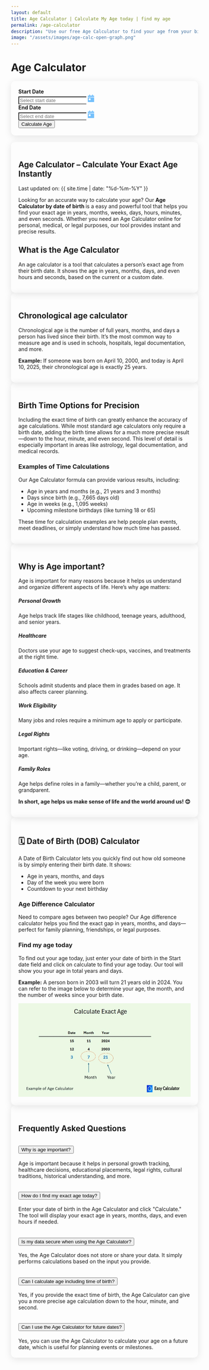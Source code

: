 ```yaml
---
layout: default
title: Age Calculator | Calculate My Age today | find my age
permalink: /age-calculator
description: "Use our free Age Calculator to find your age from your birth date or see the age difference in days. It's quick and easy to find your age today!"
image: "/assets/images/age-calc-open-graph.png"
---
```

<link rel="stylesheet" href="https://cdn.jsdelivr.net/npm/flatpickr/dist/flatpickr.min.css">
 <style>
    #results { display: none; transition: all 0.4s ease-in-out; }
    #results.show { display: block; opacity: 1; transform: translateY(0); }
    #results h3 { font-weight: bold; margin-bottom: 15px; }
    #results .list-group-item { font-size: 1rem; background: #fff; border: none; margin-bottom: 8px; padding: 15px 20px; box-shadow: 0 2px 10px rgba(0, 0, 0, 0.1); border-radius: 12px; }
    .card { padding: 20px; box-shadow: 0 4px 20px rgba(0, 0, 0, 0.1); border-radius: 12px; }
    .input-group .form-control { border-right: none; }
    .input-group .input-group-text { background: #fff; border-left: none; }
  </style>
<div class="container mt-5">
<div class="container mt-5">
    <h1 class="text-center mb-4">Age Calculator</h1>
    <div class="card">
      <form id="ageForm">
        <div class="row mb-4 gap-4">
          <div class="col-md-5 mx-auto">
            <label for="startDate" class="form-label"><strong>Start Date</strong></label>
            <div class="input-group">
              <input type="text" id="startDate" class="form-control flatpickr" placeholder="Select start date" required>
              <span class="input-group-text bg-light"><svg xmlns="http://www.w3.org/2000/svg" height="20" width="17.5" viewBox="0 0 448 512"><path fill="#74C0FC" d="M128 0c17.7 0 32 14.3 32 32l0 32 128 0 0-32c0-17.7 14.3-32 32-32s32 14.3 32 32l0 32 48 0c26.5 0 48 21.5 48 48l0 48L0 160l0-48C0 85.5 21.5 64 48 64l48 0 0-32c0-17.7 14.3-32 32-32zM0 192l448 0 0 272c0 26.5-21.5 48-48 48L48 512c-26.5 0-48-21.5-48-48L0 192zm80 64c-8.8 0-16 7.2-16 16l0 96c0 8.8 7.2 16 16 16l96 0c8.8 0 16-7.2 16-16l0-96c0-8.8-7.2-16-16-16l-96 0z" /></svg></span>
            </div>
          </div>
          <div class="col-md-5 mx-auto">
            <label for="endDate" class="form-label"><strong>End Date</strong></label>
            <div class="input-group">
              <input type="text" id="endDate" class="form-control flatpickr" placeholder="Select end date" required>
              <span class="input-group-text bg-light"><svg xmlns="http://www.w3.org/2000/svg" height="20" width="17.5" viewBox="0 0 448 512"><path fill="#74C0FC" d="M128 0c17.7 0 32 14.3 32 32l0 32 128 0 0-32c0-17.7 14.3-32 32-32s32 14.3 32 32l0 32 48 0c26.5 0 48 21.5 48 48l0 48L0 160l0-48C0 85.5 21.5 64 48 64l48 0 0-32c0-17.7 14.3-32 32-32zM0 192l448 0 0 272c0 26.5-21.5 48-48 48L48 512c-26.5 0-48-21.5-48-48L0 192zm80 64c-8.8 0-16 7.2-16 16l0 96c0 8.8 7.2 16 16 16l96 0c8.8 0 16-7.2 16-16l0-96c0-8.8-7.2-16-16-16l-96 0z" /></svg></span>
            </div>
          </div>
        </div>
        <div class="text-center">
          <button type="button" id="calculateBtn" class="btn btn-primary">Calculate Age</button>
        </div>
      </form>

<div class="mt-4" id="results">
        <h3 class="text-center">Your Age Results</h3>
        <ul class="list-group">
          <li class="list-group-item" id="result1"></li>
          <li class="list-group-item" id="result2"></li>
          <li class="list-group-item" id="result3"></li>
          <li class="list-group-item" id="result4"></li>
          <li class="list-group-item" id="result5"></li>
          <li class="list-group-item" id="result6"></li>
        </ul>
      </div>
    </div>
  </div>


    
<!-- Article -->

<br>
<div class="card border-light shadow-sm p-2 mb-4">
  <div class="card-body">
  <h2>Age Calculator – Calculate Your Exact Age Instantly</h2>
<p>  Last updated on: {{ site.time | date: "%d-%m-%Y" }}</p>
<p>Looking for an accurate way to calculate your age? Our <strong>Age Calculator by date of birth </strong>is a easy and powerful tool that helps you find your exact age in years, months, weeks, days, hours, minutes, and even seconds. Whether you need an Age Calculator online for personal, medical, or legal purposes, our tool provides instant and precise results.</p>
    <h2 class="card-title text-primary">What is the Age Calculator</h2>
       <p class="card-text">An age calculator is a tool that calculates a person’s exact age from their birth date. It shows the age in years, months, days, and even hours and seconds, based on the current or a custom date.</p>
   </div>
</div>


<div class="card border-light shadow-sm mb-4">
 <div class="card-body">
                        <h2 class="card-title text-primary"><i class="bi bi-clock-history me-2"></i>Chronological age calculator</h2>
                        <p>Chronological age is the number of full years, months, and days a person has lived since their birth. It’s the most common way to measure age and is used in schools, hospitals, legal documentation, and more.</p>
                        <div class="alert alert-info">
                            <p class="mb-0"><strong>Example:</strong> If someone was born on April 10, 2000, and today is April 10, 2025, their chronological age is exactly 25 years.</p>
                        </div>
                    </div>
                </div>

<div class="card border-light shadow-sm mb-4">
 <div class="card-body">
   <h2 class="card-title text-primary"><i class="bi bi-alarm me-2"></i>Birth Time Options for Precision</h2>
     <p>Including the exact time of birth can greatly enhance the accuracy of age calculations. While most standard age calculators only require a birth date, adding the birth time allows for a much more precise result—down to the hour, minute, and even second. This level of detail is especially important in areas like astrology, legal documentation, and medical records.</p>
      <h3 class="mt-4">Examples of Time Calculations</h3>
          <p>Our Age Calculator formula can provide various results, including:</p>
                        <ul>
                            <li>Age in years and months (e.g., 21 years and 3 months)</li>
                            <li>Days since birth (e.g., 7,665 days old)</li>
                            <li>Age in weeks (e.g., 1,095 weeks)</li>
                            <li>Upcoming milestone birthdays (like turning 18 or 65)</li>
                        </ul>
                        <p>These time for calculation examples are help people plan events, meet deadlines, or simply understand how much time has passed.</p>
                    </div>
                </div>


<div class="card border-light shadow-sm mb-4">
  <div class="card-body">
     <h2 class="card-title text-primary"><i class="bi bi-question-circle me-2"></i>Why is Age important?</h2>
                        <p>Age is important for many reasons because it helps us understand and organize different aspects of life. Here’s why age matters:</p>
                        <div class="row mt-4">
                            <div class="col-md-6">
                                <div class="d-flex mb-3">
                                    <i class="bi bi-person-check fs-4 text-primary me-3"></i>
                                    <div>
                                        <h5>Personal Growth</h5>
                                        <p class="mb-0">Age helps track life stages like childhood, teenage years, adulthood, and senior years.</p>
                                    </div>
                                </div>
                                <div class="d-flex mb-3">
                                    <i class="bi bi-heart-pulse fs-4 text-primary me-3"></i>
                                    <div>
                                        <h5>Healthcare</h5>
                                        <p class="mb-0">Doctors use your age to suggest check-ups, vaccines, and treatments at the right time.</p>
                                    </div>
                                </div>
                                <div class="d-flex mb-3">
                                    <i class="bi bi-book fs-4 text-primary me-3"></i>
                                    <div>
                                        <h5>Education & Career</h5>
                                        <p class="mb-0">Schools admit students and place them in grades based on age. It also affects career planning.</p>
                                    </div>
                                </div>
                            </div>
                            <div class="col-md-6">
                                <div class="d-flex mb-3">
                                    <i class="bi bi-briefcase fs-4 text-primary me-3"></i>
                                    <div>
                                        <h5>Work Eligibility</h5>
                                        <p class="mb-0">Many jobs and roles require a minimum age to apply or participate.</p>
                                    </div>
                                </div>
                                <div class="d-flex mb-3">
                                    <i class="bi bi-shield-check fs-4 text-primary me-3"></i>
                                    <div>
                                        <h5>Legal Rights</h5>
                                        <p class="mb-0">Important rights—like voting, driving, or drinking—depend on your age.</p>
                                    </div>
                                </div>
                                <div class="d-flex mb-3">
                                    <i class="bi bi-people fs-4 text-primary me-3"></i>
                                    <div>
                                        <h5>Family Roles</h5>
                                        <p class="mb-0">Age helps define roles in a family—whether you’re a child, parent, or grandparent.</p>
                                    </div>
                                </div>
                            </div>
                        </div>
                        <div class="alert alert-success mt-4">
                            <p class="mb-0"><strong>In short, age helps us make sense of life and the world around us! 😊</strong></p>
                        </div>
                    </div>
                </div>

<div class="card border-light shadow-sm mb-4">
                    <div class="card-body">
                        <h2 class="card-title text-primary"><i class="bi bi-calendar-date me-2"></i>🗓️ Date of Birth (DOB) Calculator</h2>
                        <p>A Date of Birth Calculator lets you quickly find out how old someone is by simply entering their birth date. It shows:</p>
                        <ul>
                            <li>Age in years, months, and days</li>
                            <li>Day of the week you were born</li>
                            <li>Countdown to your next birthday</li>
                        </ul>
                        <h3 class="mt-4">Age Difference Calculator</h3>
                        <p>Need to compare ages between two people? Our Age difference calculator helps you find the exact gap in years, months, and days—perfect for family planning, friendships, or legal purposes.</p> 
                        <h3 class="mt-4">Find my age today</h3>
                        <p>To find out your age today, just enter your date of birth in the Start date field and click on calculate to find your age today. Our tool will show you your age in total years and days.</p>
                        <div class="alert alert-info">
                            <p class="mb-0"><strong>Example:</strong> A person born in 2003 will turn 21 years old in 2024. You can refer to the image below to determine your age, the month, and the number of weeks since your birth date.</p>
                        </div>
                        <img class="img-fluid d-flex" alt="Age Calculator, how to find my age and date of birth calculation" src="/assets/images/age-calculator.webp" fetchpriority="high" loading="auto" style="object-fit: contain;">
                    </div>
                </div>
            </div>



<!-- FAQ Section -->
<div class="row mt-5">
            <div class="col-12">
                <div class="card border-light shadow-sm">
                    <div class="card-header bg-success-subtle">
                        <h2 class="card-title mb-0"><i class="bi bi-question-circle me-2"></i>Frequently Asked Questions</h2>
                    </div>
                    <div class="card-body">
                        <div class="accordion" id="faqAccordion">
                            <div class="accordion-item">
                                <h2 class="accordion-header">
                                    <button class="accordion-button" type="button" data-bs-toggle="collapse" data-bs-target="#faq1">
                                        Why is age important?
                                    </button>
                                </h2>
                                <div id="faq1" class="accordion-collapse collapse show" data-bs-parent="#faqAccordion">
                                    <div class="accordion-body">
                                        Age is important because it helps in personal growth tracking, healthcare decisions, educational placements, legal rights, cultural traditions, historical understanding, and more.
                                    </div>
                                </div>
                            </div>
                            <div class="accordion-item">
                                <h2 class="accordion-header">
                                    <button class="accordion-button collapsed" type="button" data-bs-toggle="collapse" data-bs-target="#faq2">
                                        How do I find my exact age today?
                                    </button>
                                </h2>
                                <div id="faq2" class="accordion-collapse collapse" data-bs-parent="#faqAccordion">
                                    <div class="accordion-body">
                                        Enter your date of birth in the Age Calculator and click "Calculate." The tool will display your exact age in years, months, days, and even hours if needed.
                                    </div>
                                </div>
                            </div>
                            <div class="accordion-item">
                                <h2 class="accordion-header">
                                    <button class="accordion-button collapsed" type="button" data-bs-toggle="collapse" data-bs-target="#faq3">
                                        Is my data secure when using the Age Calculator?
                                    </button>
                                </h2>
                                <div id="faq3" class="accordion-collapse collapse" data-bs-parent="#faqAccordion">
                                    <div class="accordion-body">
                                        Yes, the Age Calculator does not store or share your data. It simply performs calculations based on the input you provide.
                                    </div>
                                </div>
                            </div>
                            <div class="accordion-item">
                                <h2 class="accordion-header">
                                    <button class="accordion-button collapsed" type="button" data-bs-toggle="collapse" data-bs-target="#faq4">
                                        Can I calculate age including time of birth?
                                    </button>
                                </h2>
                                <div id="faq4" class="accordion-collapse collapse" data-bs-parent="#faqAccordion">
                                    <div class="accordion-body">
                                        Yes, if you provide the exact time of birth, the Age Calculator can give you a more precise age calculation down to the hour, minute, and second.
                                    </div>
                                </div>
                            </div>
                            <div class="accordion-item">
                                <h2 class="accordion-header">
                                    <button class="accordion-button collapsed" type="button" data-bs-toggle="collapse" data-bs-target="#faq5">
                                        Can I use the Age Calculator for future dates?
                                    </button>
                                </h2>
                                <div id="faq5" class="accordion-collapse collapse" data-bs-parent="#faqAccordion">
                                    <div class="accordion-body">
                                        Yes, you can use the Age Calculator to calculate your age on a future date, which is useful for planning events or milestones.
                                    </div>
                                </div>
                            </div>
                        </div>
                    </div>
                </div>
            </div>
        </div>
  
<script type="application/ld+json">
{
  "@context": "https://schema.org",
  "@type": "FAQPage",
  "mainEntity": [{
    "@type": "Question",
    "name": "How do I find my exact age today?",
    "acceptedAnswer": {
      "@type": "Answer",
      "text": "Use an age calculator by entering your date of birth. It instantly shows your age in years, months, and days."
    }
  },
  {
    "@type": "Question",
    "name": "Is my data secure when using the Age Calculator?",
    "acceptedAnswer": {
      "@type": "Answer",
      "text": "Yes. This calculator does not store or track any personal data you enter."
    }
  }]
}
</script>

<script src="{{ '/assets/js/age-calculator.js' | relative_url }}"></script>
<script src="https://cdn.jsdelivr.net/npm/flatpickr"></script>
    